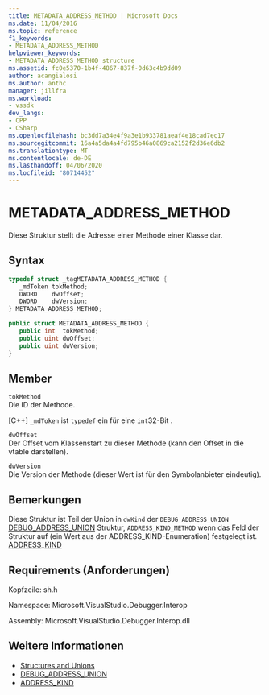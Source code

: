 ```yaml
---
title: METADATA_ADDRESS_METHOD | Microsoft Docs
ms.date: 11/04/2016
ms.topic: reference
f1_keywords:
- METADATA_ADDRESS_METHOD
helpviewer_keywords:
- METADATA_ADDRESS_METHOD structure
ms.assetid: fc0e5370-1b4f-4867-837f-0d63c4b9dd09
author: acangialosi
ms.author: anthc
manager: jillfra
ms.workload:
- vssdk
dev_langs:
- CPP
- CSharp
ms.openlocfilehash: bc3dd7a34e4f9a3e1b933781aeaf4e18cad7ec17
ms.sourcegitcommit: 16a4a5da4a4fd795b46a0869ca2152f2d36e6db2
ms.translationtype: MT
ms.contentlocale: de-DE
ms.lasthandoff: 04/06/2020
ms.locfileid: "80714452"
---
```

# <a name="metadata_address_method"></a>METADATA_ADDRESS_METHOD
Diese Struktur stellt die Adresse einer Methode einer Klasse dar.

## <a name="syntax"></a>Syntax

```cpp
typedef struct _tagMETADATA_ADDRESS_METHOD {
   _mdToken tokMethod;
   DWORD    dwOffset;
   DWORD    dwVersion;
} METADATA_ADDRESS_METHOD;
```

```csharp
public struct METADATA_ADDRESS_METHOD {
   public int  tokMethod;
   public uint dwOffset;
   public uint dwVersion;
}
```

## <a name="members"></a>Member
 `tokMethod`\
 Die ID der Methode.

 [C++] `_mdToken` ist `typedef` ein für eine `int`32-Bit .

 `dwOffset`\
 Der Offset vom Klassenstart zu dieser Methode (kann den Offset in die vtable darstellen).

 `dwVersion`\
 Die Version der Methode (dieser Wert ist für den Symbolanbieter eindeutig).

## <a name="remarks"></a>Bemerkungen
 Diese Struktur ist Teil der Union in `dwKind` der `DEBUG_ADDRESS_UNION` [DEBUG_ADDRESS_UNION](../../../extensibility/debugger/reference/debug-address-union.md) Struktur, `ADDRESS_KIND_METHOD` wenn das Feld der Struktur auf (ein Wert aus der ADDRESS_KIND-Enumeration) festgelegt ist. [ADDRESS_KIND](../../../extensibility/debugger/reference/address-kind.md)

## <a name="requirements"></a>Requirements (Anforderungen)
 Kopfzeile: sh.h

 Namespace: Microsoft.VisualStudio.Debugger.Interop

 Assembly: Microsoft.VisualStudio.Debugger.Interop.dll

## <a name="see-also"></a>Weitere Informationen
- [Structures and Unions](../../../extensibility/debugger/reference/structures-and-unions.md)
- [DEBUG_ADDRESS_UNION](../../../extensibility/debugger/reference/debug-address-union.md)
- [ADDRESS_KIND](../../../extensibility/debugger/reference/address-kind.md)
